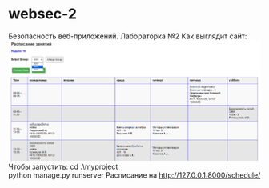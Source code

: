# websec-2
Безопасность веб-приложений. Лабораторка №2
Как выглядит сайт:
![](/preview.png)
Чтобы запустить:
cd .\myproject\
python manage.py runserver
Расписание на http://127.0.0.1:8000/schedule/
